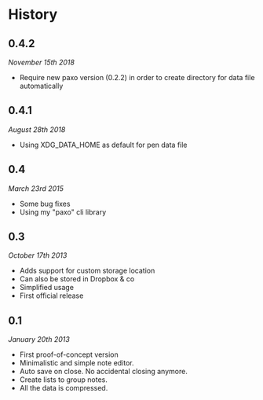 # History #

## 0.4.2 ##

*November 15th 2018*

- Require new paxo version (0.2.2) in order to create directory for data file automatically

## 0.4.1 ##

*August 28th 2018*

- Using XDG_DATA_HOME as default for pen data file

## 0.4 ##

*March 23rd 2015*

- Some bug fixes
- Using my "paxo" cli library

## 0.3 ##

*October 17th 2013*

- Adds support for custom storage location
- Can also be stored in Dropbox & co
- Simplified usage
- First official release

## 0.1 ##

*January 20th 2013*

- First proof-of-concept version
- Minimalistic and simple note editor.
- Auto save on close. No accidental closing anymore.
- Create lists to group notes.
- All the data is compressed.
